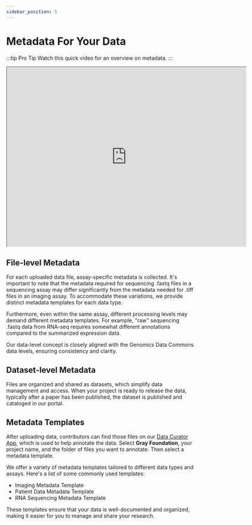 ```yaml
---
sidebar_position: 5
---
```


# Metadata For Your Data

:::tip Pro Tip
Watch this quick video for an overview on metadata.
:::

<iframe src="https://drive.google.com/file/d/1XRdMivnNKOkWAuyqVSDKaNtcEVcRdQq8/preview" width="640" height="480" allow="autoplay"></iframe>

## File-level Metadata

For each uploaded data file, assay-specific metadata is collected. It's important to note that the metadata required for sequencing .fastq files in a sequencing assay may differ significantly from the metadata needed for .tiff files in an imaging assay. To accommodate these variations, we provide distinct metadata templates for each data type.

Furthermore, even within the same assay, different processing levels may demand different metadata templates. For example, "raw" sequencing .fastq data from RNA-seq requires somewhat different annotations compared to the summarized expression data.

Our data-level concept is closely aligned with the Genomics Data Commons data levels, ensuring consistency and clarity.

## Dataset-level Metadata

Files are organized and shared as datasets, which simplify data management and access. When your project is ready to release the data, typically after a paper has been published, the dataset is published and cataloged in our portal.

## Metadata Templates

After uploading data, contributors can find those files on our [Data Curator App](https://dca.app.sagebionetworks.org/), which is used to help annotate the data. Select **Gray Foundation**, your project name, and the folder of files you want to annotate. Then select a metadata template.

We offer a variety of metadata templates tailored to different data types and assays. Here's a list of some commonly used templates:

- Imaging Metadata Template
- Patient Data Metadata Template
- RNA Sequencing Metadata Template

These templates ensure that your data is well-documented and organized, making it easier for you to manage and share your research.
